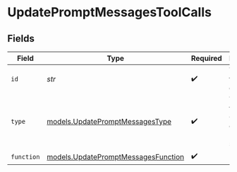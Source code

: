 # UpdatePromptMessagesToolCalls


## Fields

| Field                                                                            | Type                                                                             | Required                                                                         | Description                                                                      |
| -------------------------------------------------------------------------------- | -------------------------------------------------------------------------------- | -------------------------------------------------------------------------------- | -------------------------------------------------------------------------------- |
| `id`                                                                             | *str*                                                                            | :heavy_check_mark:                                                               | The ID of the tool call.                                                         |
| `type`                                                                           | [models.UpdatePromptMessagesType](../models/updatepromptmessagestype.md)         | :heavy_check_mark:                                                               | The type of the tool. Currently, only `function` is supported.                   |
| `function`                                                                       | [models.UpdatePromptMessagesFunction](../models/updatepromptmessagesfunction.md) | :heavy_check_mark:                                                               | N/A                                                                              |